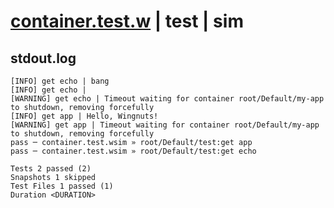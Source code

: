 # [container.test.w](../../../../../../tests/sdk_tests/container/container.test.w) | test | sim

## stdout.log
```log
[INFO] get echo | bang
[INFO] get echo | 
[WARNING] get echo | Timeout waiting for container root/Default/my-app to shutdown, removing forcefully
[INFO] get app | Hello, Wingnuts!
[WARNING] get app | Timeout waiting for container root/Default/my-app to shutdown, removing forcefully
pass ─ container.test.wsim » root/Default/test:get app 
pass ─ container.test.wsim » root/Default/test:get echo

Tests 2 passed (2)
Snapshots 1 skipped
Test Files 1 passed (1)
Duration <DURATION>
```


